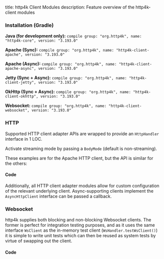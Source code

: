 title: http4k Client Modules
description: Feature overview of the http4k-client modules

### Installation (Gradle)
**Java (for development only):** ```compile group: "org.http4k", name: "http4k-core", version: "3.193.0"```

**Apache (Sync):** ```compile group: "org.http4k", name: "http4k-client-apache", version: "3.193.0"```

**Apache (Async):** ```compile group: "org.http4k", name: "http4k-client-apache-async", version: "3.193.0"```

**Jetty (Sync + Async):** ```compile group: "org.http4k", name: "http4k-client-jetty", version: "3.193.0"```

**OkHttp (Sync + Async):** ```compile group: "org.http4k", name: "http4k-client-okhttp", version: "3.193.0"```

**Websocket:** ```compile group: "org.http4k", name: "http4k-client-websocket", version: "3.193.0"```

### HTTP
Supported HTTP client adapter APIs are wrapped to provide an `HttpHandler` interface in 1 LOC.

Activate streaming mode by passing a `BodyMode` (default is non-streaming).

These examples are for the Apache HTTP client, but the API is similar for the others:

#### Code [<img class="octocat"/>](https://github.com/http4k/http4k/blob/master/src/docs/guide/modules/clients/example_http.kt)
<script src="https://gist-it.appspot.com/https://github.com/http4k/http4k/blob/master/src/docs/guide/modules/clients/example_http.kt"></script>

Additionally, all HTTP client adapter modules allow for custom configuration of the relevant underlying client. Async-supporting clients implement the `AsyncHttpClient` interface can be passed a callback.

### Websocket
http4k supplies both blocking and non-blocking Websocket clients. The former is perfect for integration testing purposes, and as it uses the same interface `WsClient` as the in-memory test client (`WsHandler.testWsClient()`) it is simple to write unit tests which can then be reused as system tests by virtue of swapping out the client.

#### Code [<img class="octocat"/>](https://github.com/http4k/http4k/blob/master/src/docs/guide/modules/clients/example_websocket.kt)
<script src="https://gist-it.appspot.com/https://github.com/http4k/http4k/blob/master/src/docs/guide/modules/clients/example_websocket.kt"></script>

